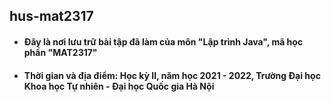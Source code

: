 ## hus-mat2317

- #### Đây là nơi lưu trữ bài tập đã làm của môn "Lập trình Java", mã học phần "MAT2317"
- #### Thời gian và địa điểm: Học kỳ II, năm học 2021 - 2022, Trường Đại học Khoa học Tự nhiên - Đại học Quốc gia Hà Nội
